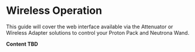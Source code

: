 # Wireless Operation

This guide will cover the web interface available via the Attenuator or Wireless Adapter solutions to control your Proton Pack and Neutrona Wand.

**Content TBD**